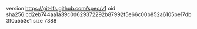 version https://git-lfs.github.com/spec/v1
oid sha256:cd2eb744aa1a39c0d629372292b87992f5e66c00b852a6105be17db3f0a553e1
size 7388
